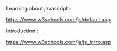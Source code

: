 Learning about javascript :


https://www.w3schools.com/js/default.asp


introduction :

https://www.w3schools.com/js/js_intro.asp

